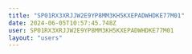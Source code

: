 ```yaml
---
title: "SP01RX3XRJJW2E9YP8MM3KH5KXEPADWHDKE77M01"
date: 2024-06-05T10:57:45.748Z
user: SP01RX3XRJJW2E9YP8MM3KH5KXEPADWHDKE77M01
layout: "users"
---
```

    